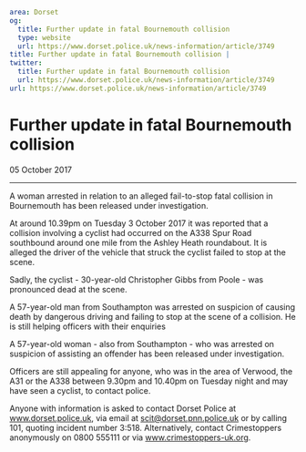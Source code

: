```yaml
area: Dorset
og:
  title: Further update in fatal Bournemouth collision
  type: website
  url: https://www.dorset.police.uk/news-information/article/3749
title: Further update in fatal Bournemouth collision |
twitter:
  title: Further update in fatal Bournemouth collision
  url: https://www.dorset.police.uk/news-information/article/3749
url: https://www.dorset.police.uk/news-information/article/3749
```

# Further update in fatal Bournemouth collision

05 October 2017

* * *

A woman arrested in relation to an alleged fail-to-stop fatal collision in Bournemouth has been released under investigation.

At around 10.39pm on Tuesday 3 October 2017 it was reported that a collision involving a cyclist had occurred on the A338 Spur Road southbound around one mile from the Ashley Heath roundabout. It is alleged the driver of the vehicle that struck the cyclist failed to stop at the scene.

Sadly, the cyclist - 30-year-old Christopher Gibbs from Poole - was pronounced dead at the scene.

A 57-year-old man from Southampton was arrested on suspicion of causing death by dangerous driving and failing to stop at the scene of a collision. He is still helping officers with their enquiries

A 57-year-old woman - also from Southampton - who was arrested on suspicion of assisting an offender has been released under investigation.

Officers are still appealing for anyone, who was in the area of Verwood, the A31 or the A338 between 9.30pm and 10.40pm on Tuesday night and may have seen a cyclist, to contact police.

Anyone with information is asked to contact Dorset Police at www.dorset.police.uk, via email at scit@dorset.pnn.police.uk or by calling 101, quoting incident number 3:518. Alternatively, contact Crimestoppers anonymously on 0800 555111 or via www.crimestoppers-uk.org.
